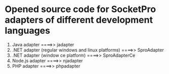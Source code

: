 # Opened source code for SocketPro adapters of different development languages

1.	Java adapter ====>> jadapter
2. 	.NET adapter (regular windows and linux platforms) ====>> SproAdapter
3.	.NET adapter (window ce platform) ====>> SproAdapterCe
4.	Node.js adapter ====>> njadapter
5.	PHP adapter ====>> phpadapter
